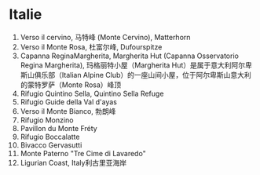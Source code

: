 Italie
===

1. Verso il cervino, 马特峰 (Monte Cervino), Matterhorn
2. Verso il Monte Rosa, 杜富尔峰, Dufourspitze
3. Capanna ReginaMargherita, Margherita Hut (Capanna Osservatorio Regina Margherita), 玛格丽特小屋（Margherita Hut）是属于意大利阿尔卑斯山俱乐部（Italian Alpine Club）的一座山间小屋，位于阿尔卑斯山意大利的蒙特罗萨（Monte Rosa）峰顶
4. Rifugio Quintino Sella, Quintino Sella Refuge
5. Rifugio Guide della Val d'ayas
6. Verso il Monte Bianco, 勃朗峰
7. Rifugio Monzino
8. Pavillon du Monte Fréty
9. Rifugio Boccalatte
10. Bivacco Gervasutti
11. Monte Paterno "Tre Cime di Lavaredo"
12.  Ligurian Coast, Italy利古里亚海岸